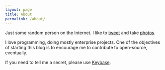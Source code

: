 ```yaml
---
layout: page
title: About
permalink: /about/
---
```


Just some random person on the Internet. I like to [tweet](http://twitter.com/pablogl) and take [photos](http://www.flickr.com/photos/gomesp).

I love programming, doing mostly enterprise projects. One of the objectives of starting this blog is to encourage me to contribute to open-source, eventually.

If you need to tell me a secret, please use [Keybase](https://keybase.io/gomesp).
